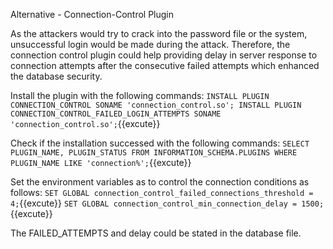 Alternative - Connection-Control Plugin

As the attackers would try to crack into the password file or the system, unsuccessful login would be made during the attack. Therefore, the connection control plugin could help providing delay in server response to connection attempts after the consecutive failed attempts which enhanced the database security. 

Install the plugin with the following commands:
`INSTALL PLUGIN CONNECTION_CONTROL
SONAME 'connection_control.so';
INSTALL PLUGIN CONNECTION_CONTROL_FAILED_LOGIN_ATTEMPTS
SONAME 'connection_control.so';`{{excute}}

Check if the installation successed with the following commands: 
`SELECT PLUGIN_NAME, PLUGIN_STATUS
FROM INFORMATION_SCHEMA.PLUGINS
WHERE PLUGIN_NAME LIKE 'connection%';`{{excute}}

Set the environment variables as to control the connection conditions as follows: 
`SET GLOBAL connection_control_failed_connections_threshold = 4;`{{excute}}
`SET GLOBAL connection_control_min_connection_delay = 1500;`{{excute}}

The FAILED_ATTEMPTS and delay could be stated in the database file.


